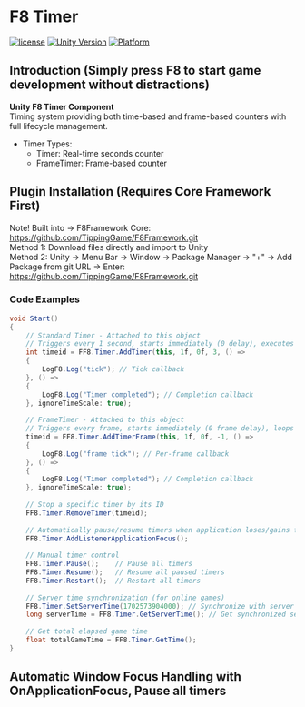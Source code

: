 # F8 Timer

[![license](http://img.shields.io/badge/license-MIT-green.svg)](https://opensource.org/licenses/MIT)
[![Unity Version](https://img.shields.io/badge/unity-2021|2022|2023|6000-blue)](https://unity.com)
[![Platform](https://img.shields.io/badge/platform-Win%20%7C%20Android%20%7C%20iOS%20%7C%20Mac%20%7C%20Linux%20%7C%20WebGL-orange)]()

## Introduction (Simply press F8 to start game development without distractions)
**Unity F8 Timer Component**  
Timing system providing both time-based and frame-based counters with full lifecycle management.
* Timer Types:
    * Timer: Real-time seconds counter
    * FrameTimer: Frame-based counter

## Plugin Installation (Requires Core Framework First)
Note! Built into → F8Framework Core: https://github.com/TippingGame/F8Framework.git  
Method 1: Download files directly and import to Unity  
Method 2: Unity → Menu Bar → Window → Package Manager → "+" → Add Package from git URL → Enter: https://github.com/TippingGame/F8Framework.git

### Code Examples
```C#
void Start()
{
    // Standard Timer - Attached to this object
    // Triggers every 1 second, starts immediately (0 delay), executes 3 times (-1 would loop infinitely)
    int timeid = FF8.Timer.AddTimer(this, 1f, 0f, 3, () =>
    {
        LogF8.Log("tick"); // Tick callback
    }, () =>
    {
        LogF8.Log("Timer completed"); // Completion callback
    }, ignoreTimeScale: true);
    
    // FrameTimer - Attached to this object
    // Triggers every frame, starts immediately (0 frame delay), loops infinitely (-1)
    timeid = FF8.Timer.AddTimerFrame(this, 1f, 0f, -1, () =>
    {
        LogF8.Log("frame tick"); // Per-frame callback
    }, () =>
    {
        LogF8.Log("Timer completed"); // Completion callback
    }, ignoreTimeScale: true);
    
    // Stop a specific timer by its ID
    FF8.Timer.RemoveTimer(timeid);
    
    // Automatically pause/resume timers when application loses/gains focus
    FF8.Timer.AddListenerApplicationFocus();
    
    // Manual timer control
    FF8.Timer.Pause();    // Pause all timers
    FF8.Timer.Resume();   // Resume all paused timers
    FF8.Timer.Restart();  // Restart all timers
    
    // Server time synchronization (for online games)
    FF8.Timer.SetServerTime(1702573904000); // Synchronize with server time (milliseconds)
    long serverTime = FF8.Timer.GetServerTime(); // Get synchronized server time
    
    // Get total elapsed game time
    float totalGameTime = FF8.Timer.GetTime();
}
```

## Automatic Window Focus Handling with OnApplicationFocus, Pause all timers
